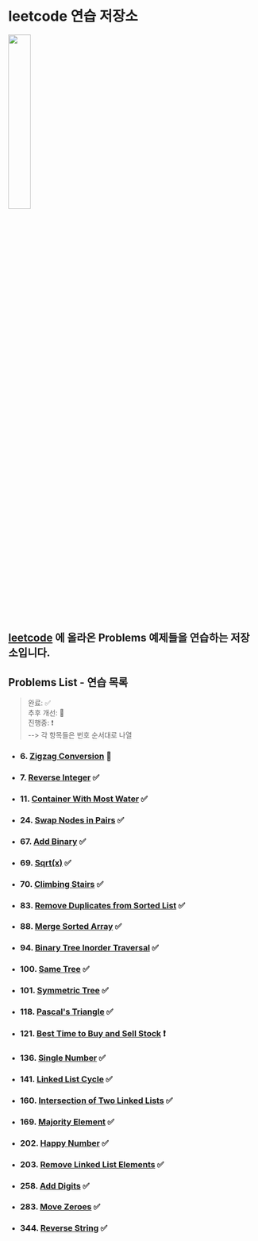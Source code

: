 # leetcode 연습 저장소

<img src="https://user-images.githubusercontent.com/99525990/157272133-38648eef-5a8e-4431-b0df-a78e16c07a28.png" width=30% />

## <a href="https://leetcode.com/problemset/all/" target="_blank">leetcode</a> 에 올라온 Problems 예제들을 연습하는 저장소입니다.

## Problems List - 연습 목록

> 완료: ✅<br>
> 추후 개선: 🔆<br>
> 진행중: ❗️<br>
> --> 각 항목들은 번호 순서대로 나열

- ### 6. <a href="https://leetcode.com/problems/zigzag-conversion/" target="_blank">Zigzag Conversion</a> 🔆
- ### 7. <a href="https://leetcode.com/problems/reverse-integer/" target="_blank">Reverse Integer</a> ✅
- ### 11. <a href="https://leetcode.com/problems/container-with-most-water/" target="_blank">Container With Most Water</a> ✅
- ### 24. <a href="https://leetcode.com/problems/swap-nodes-in-pairs/" target="_blank">Swap Nodes in Pairs</a> ✅
- ### 67. <a href="https://leetcode.com/problems/add-binary/" target="_blank">Add Binary</a> ✅
- ### 69. <a href="https://leetcode.com/problems/sqrtx/" target="_blank">Sqrt(x)</a> ✅
- ### 70. <a href="https://leetcode.com/problems/climbing-stairs/" target="_blank">Climbing Stairs</a> ✅
- ### 83. <a href="https://leetcode.com/problems/remove-duplicates-from-sorted-list/" target="_blank">Remove Duplicates from Sorted List</a> ✅
- ### 88. <a href="https://leetcode.com/problems/merge-sorted-array/" target="_blank">Merge Sorted Array</a> ✅
- ### 94. <a href="https://leetcode.com/problems/binary-tree-inorder-traversal/" target="_blank">Binary Tree Inorder Traversal</a> ✅
- ### 100. <a href="https://leetcode.com/problems/same-tree/" target="_blank">Same Tree</a> ✅
- ### 101. <a href="https://leetcode.com/problems/symmetric-tree/" target="_blank">Symmetric Tree</a> ✅
- ### 118. <a href="https://leetcode.com/problems/pascals-triangle/" target="_blank">Pascal's Triangle</a> ✅
- ### 121. <a href="https://leetcode.com/problems/best-time-to-buy-and-sell-stock/" target="_blank">Best Time to Buy and Sell Stock</a> ❗️
- ### 136. <a href="https://leetcode.com/problems/single-number/" target="_blank">Single Number</a> ✅
- ### 141. <a href="https://leetcode.com/problems/linked-list-cycle/" target="_blank">Linked List Cycle</a> ✅
- ### 160. <a href="https://leetcode.com/problems/intersection-of-two-linked-lists/" target="_blank">Intersection of Two Linked Lists</a> ✅
- ### 169. <a href="https://leetcode.com/problems/majority-element/" target="_blank">Majority Element</a> ✅
- ### 202. <a href="https://leetcode.com/problems/happy-number/" target="_blank">Happy Number</a> ✅
- ### 203. <a href="https://leetcode.com/problems/remove-linked-list-elements/" target="_blank">Remove Linked List Elements</a> ✅
- ### 258. <a href="https://leetcode.com/problems/add-digits/" target="_blank">Add Digits</a> ✅
- ### 283. <a href="https://leetcode.com/problems/move-zeroes/" target="_blank">Move Zeroes</a> ✅
- ### 344. <a href="https://leetcode.com/problems/reverse-string/" target="_blank">Reverse String</a> ✅
